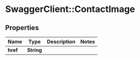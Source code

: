 # SwaggerClient::ContactImage

## Properties
Name | Type | Description | Notes
------------ | ------------- | ------------- | -------------
**href** | **String** |  | 


